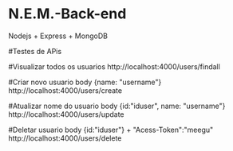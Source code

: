 # N.E.M.-Back-end
Nodejs + Express + MongoDB

#Testes de APis

#Visualizar todos os usuarios
http://localhost:4000/users/findall

#Criar novo usuario
body {name: "username"}
http://localhost:4000/users/create


#Atualizar nome do usuario
body {id:"iduser", name: "username"}
http://localhost:4000/users/update


#Deletar usuario
body {id:"iduser"} + "Acess-Token":"meegu"
http://localhost:4000/users/delete
